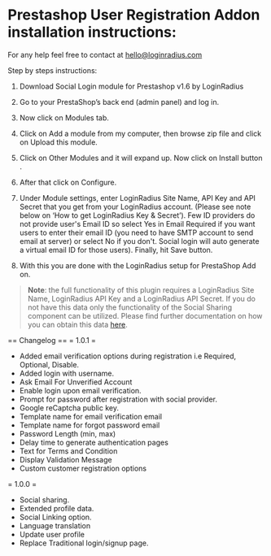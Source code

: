 Prestashop User Registration Addon installation instructions:
=============

For any help feel free to contact at hello@loginradius.com

Step by steps instructions:  

1. Download Social Login module for Prestashop v1.6 by LoginRadius

2. Go to your PrestaShop’s back end (admin panel) and log in.

3. Now click on Modules tab.

4. Click on Add a module from my computer, then browse zip file and click on Upload this module.

5. Click on Other Modules and it will expand up. Now click on Install button .

6. After that click on Configure.

7. Under Module settings, enter LoginRadius Site Name, API Key and API Secret that you get from your LoginRadius account. (Please see note below on ‘How to get LoginRadius Key & Secret’). Few ID providers do not provide user's Email ID so select Yes in Email Required if you want users to enter their email ID (you need to have SMTP account to send email at server) or select No if you don't. Social login will auto generate a virtual email ID for those users). Finally, hit Save button.

8. With this you are done with the LoginRadius setup for PrestaShop Add on.

> **Note**: the full functionality of this plugin requires a LoginRadius Site Name, LoginRadius API Key and a LoginRadius API Secret. If you do not have this data only the functionality of the Social Sharing component can be utilized. Please find further documentation on how you can obtain this data [here](http://ish.re/INI1).

== Changelog ==
= 1.0.1 =

* Added email verification options during registration i.e Required, Optional, Disable.
* Added login with username.
* Ask Email For Unverified Account
* Enable login upon email verification.
* Prompt for password after registration with social provider.
* Google reCaptcha public key.
* Template name for email verification email
* Template name for forgot password email
* Password Length (min, max)
* Delay time to generate authentication pages
* Text for Terms and Condition
* Display Validation Message
* Custom customer registration options

= 1.0.0 =

* Social sharing.
* Extended profile data.
* Social Linking option.
* Language translation
* Update user profile
* Replace Traditional login/signup page.
